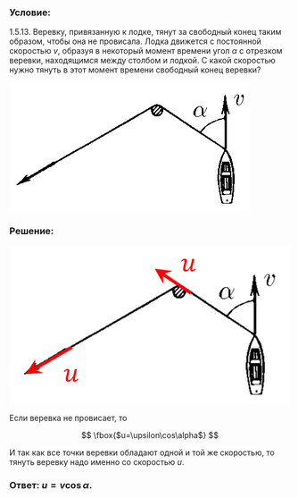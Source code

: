 ###  Условие:

$1.5.13.$ Веревку, привязанную к лодке, тянут за свободный конец таким образом, чтобы она не провисала. Лодка движется с постоянной скоростью $v$, образуя в некоторый момент времени угол $\alpha$ с отрезком веревки, находящимся между столбом и лодкой. С какой скоростью нужно тянуть в этот момент времени свободный конец веревки?

![ К задаче 1.5.13 |430x230, 36%](../../img/1.5.13/statement.png)

###  Решение:

![|616x345, 42%](../../img/1.5.13/draw.png)

Если веревка не провисает, то

$$
\fbox{$u=\upsilon\cos\alpha$}
$$

И так как все точки веревки обладают одной и той же скоростью, то тянуть веревку надо именно со скоростью $u$.

###  Ответ: $u = v \cos\alpha .$